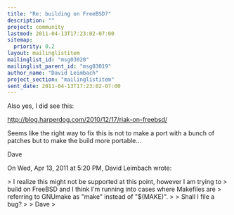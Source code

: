 ```yaml
---
title: "Re: building on FreeBSD?"
description: ""
project: community
lastmod: 2011-04-13T17:23:02-07:00
sitemap:
  priority: 0.2
layout: mailinglistitem
mailinglist_id: "msg03020"
mailinglist_parent_id: "msg03019"
author_name: "David Leimbach"
project_section: "mailinglistitem"
sent_date: 2011-04-13T17:23:02-07:00
---
```



Also yes, I did see this:

http://blog.harperdog.com/2010/12/17/riak-on-freebsd/

Seems like the right way to fix this is not to make a port with a bunch of
patches but to make the build more portable...

Dave

On Wed, Apr 13, 2011 at 5:20 PM, David Leimbach  wrote:

&gt; I realize this might not be supported at this point, however I am trying to
&gt; build on FreeBSD and I think I'm running into cases where Makefiles are
&gt; referring to GNUmake as "make" instead of "$(MAKE)".
&gt;
&gt; Shall I file a bug?
&gt;
&gt; Dave
&gt;
